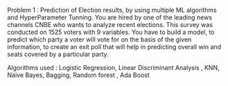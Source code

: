 Problem 1 : Prediction of Election results, by using multiple ML algorithms and HyperParameter Tunning.
You are hired by one of the leading news channels CNBE who wants to analyze recent elections. This survey was conducted on 1525 voters with 9 variables. You have to build a model, to predict which party a voter will vote for on the basis of the given information, to create an exit poll that will help in predicting overall win and seats covered by a particular party.

Algorithms used : Logistic Regression, Linear Discriminant Analysis , KNN, Naive Bayes, Bagging, Random forest , Ada Boost
